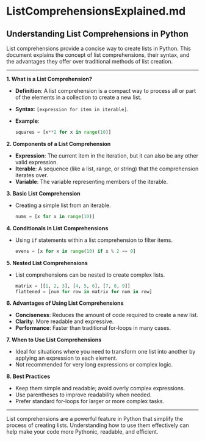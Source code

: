 # ListComprehensionsExplained.md

## Understanding List Comprehensions in Python

List comprehensions provide a concise way to create lists in Python. This document explains the concept of list comprehensions, their syntax, and the advantages they offer over traditional methods of list creation.

---

**1. What is a List Comprehension?**

- **Definition**: A list comprehension is a compact way to process all or part of the elements in a collection to create a new list.
- **Syntax**: `[expression for item in iterable]`.
- **Example**:

     ```python
     squares = [x**2 for x in range(10)]
     ```

**2. Components of a List Comprehension**

- **Expression**: The current item in the iteration, but it can also be any other valid expression.
- **Iterable**: A sequence (like a list, range, or string) that the comprehension iterates over.
- **Variable**: The variable representing members of the iterable.

**3. Basic List Comprehension**

- Creating a simple list from an iterable.

     ```python
     nums = [x for x in range(10)]
     ```

**4. Conditionals in List Comprehensions**

- Using `if` statements within a list comprehension to filter items.

     ```python
     evens = [x for x in range(10) if x % 2 == 0]
     ```

**5. Nested List Comprehensions**

- List comprehensions can be nested to create complex lists.

     ```python
     matrix = [[1, 2, 3], [4, 5, 6], [7, 8, 9]]
     flattened = [num for row in matrix for num in row]
     ```

**6. Advantages of Using List Comprehensions**

- **Conciseness**: Reduces the amount of code required to create a new list.
- **Clarity**: More readable and expressive.
- **Performance**: Faster than traditional for-loops in many cases.

**7. When to Use List Comprehensions**

- Ideal for situations where you need to transform one list into another by applying an expression to each element.
- Not recommended for very long expressions or complex logic.

**8. Best Practices**

- Keep them simple and readable; avoid overly complex expressions.
- Use parentheses to improve readability when needed.
- Prefer standard for-loops for larger or more complex tasks.

---

List comprehensions are a powerful feature in Python that simplify the process of creating lists. Understanding how to use them effectively can help make your code more Pythonic, readable, and efficient.
